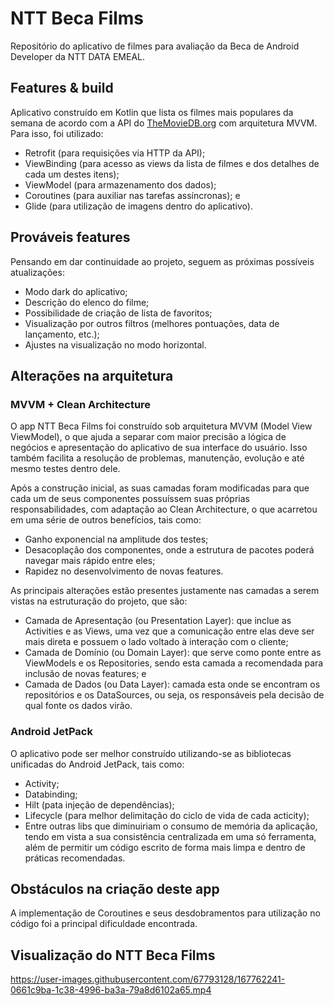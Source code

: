 # NTT Beca Films
Repositório do aplicativo de filmes para avaliação da Beca de Android Developer da NTT DATA EMEAL.

## Features & build
Aplicativo construído em Kotlin que lista os filmes mais populares da semana de acordo com a API do [TheMovieDB.org](https://www.themoviedb.org/) com arquitetura MVVM.
Para isso, foi utilizado:
- Retrofit (para requisições via HTTP da API);
- ViewBinding (para acesso as views da lista de filmes e dos detalhes de cada um destes itens);
- ViewModel (para armazenamento dos dados);
- Coroutines (para auxiliar nas tarefas assíncronas); e
- Glide (para utilização de imagens dentro do aplicativo).

## Prováveis features
Pensando em dar continuidade ao projeto, seguem as próximas possíveis atualizações:
- Modo dark do aplicativo;
- Descrição do elenco do filme;
- Possibilidade de criação de lista de favoritos;
- Visualização por outros filtros (melhores pontuações, data de lançamento, etc.);
- Ajustes na visualização no modo horizontal.

## Alterações na arquitetura

### MVVM + Clean Architecture
O app NTT Beca Films foi construído sob arquitetura MVVM (Model View ViewModel), o que ajuda a separar com maior precisão a lógica de negócios e apresentação do aplicativo de sua interface do usuário. Isso também facilita a resolução de problemas, manutenção, evolução e até mesmo testes dentro dele.

Após a construção inicial, as suas camadas foram modificadas para que cada um de seus componentes possuíssem suas próprias responsabilidades, com adaptação ao Clean Architecture, o que acarretou em uma série de outros benefícios, tais como:
- Ganho exponencial na amplitude dos testes;
- Desacoplação dos componentes, onde a estrutura de pacotes poderá navegar mais rápido entre eles;
- Rapidez no desenvolvimento de novas features.

As principais alterações estão presentes justamente nas camadas a serem vistas na estruturação do projeto, que são:
- Camada de Apresentação (ou Presentation Layer): que inclue as Activities e as Views, uma vez que a comunicação entre elas deve ser mais direta e possuem o lado voltado à interação com o cliente;
- Camada de Domínio (ou Domain Layer): que serve como ponte entre as ViewModels e os Repositories, sendo esta camada a recomendada para inclusão de novas features; e
- Camada de Dados (ou Data Layer): camada esta onde se encontram os repositórios e os DataSources, ou seja, os responsáveis pela decisão de qual fonte os dados virão.

### Android JetPack
O aplicativo pode ser melhor construído utilizando-se as bibliotecas unificadas do Android JetPack, tais como:
- Activity;
- Databinding;
- Hilt (pata injeção de dependências);
- Lifecycle (para melhor delimitação do ciclo de vida de cada acticity);
- Entre outras libs que diminuiriam o consumo de memória da aplicação, tendo em vista a sua consistência centralizada em uma só ferramenta, além de permitir um código escrito de forma mais limpa e dentro de práticas recomendadas.

## Obstáculos na criação deste app
A implementação de Coroutines e seus desdobramentos para utilização no código foi a principal dificuldade encontrada.

## Visualização do NTT Beca Films
https://user-images.githubusercontent.com/67793128/167762241-0661c9ba-1c38-4996-ba3a-79a8d6102a65.mp4
